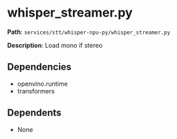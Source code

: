 # whisper_streamer.py

**Path**: `services/stt/whisper-npu-py/whisper_streamer.py`

**Description**: Load mono if stereo

## Dependencies
- openvino.runtime
- transformers

## Dependents
- None

